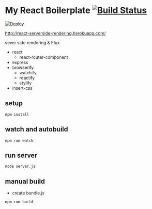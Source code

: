 # My React Boilerplate  [![Build Status](https://travis-ci.org/koba04/react-boilerplate.svg?branch=master)](https://travis-ci.org/koba04/react-boilerplate)


[![Deploy](https://www.herokucdn.com/deploy/button.png)](https://heroku.com/deploy?template=https://github.com/koba04/react-boilerplate)

http://react-serverside-rendering.herokuapp.com/

sever side rendering & Flux

* react
  * react-router-component
* express
* browserify
  * watchify
  * reactify
  * stylify
* insert-css

## setup
```
npm install
```

## watch and autobuild
```
npm run watch
```

## run server
```
node server.js
```

## manual build
* create bundle.js
```
npm run build
```
